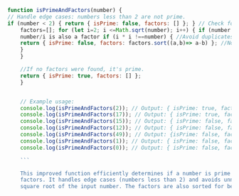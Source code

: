 ```javascript
function isPrimeAndFactors(number) {
// Handle edge cases: numbers less than 2 are not prime.
if (number < 2) { return { isPrime: false, factors: [] }; } // Check for primality and find factors simultaneously. let
    factors=[]; for (let i=2; i <=Math.sqrt(number); i++) { if (number % i===0) { factors.push(i); //If i is a factor,
    number/i is also a factor if (i * i !==number) { //Avoid duplicates for perfect squares factors.push(number / i); }
    return { isPrime: false, factors: factors.sort((a,b)=> a-b) }; //Not prime, return factors
    }
    }

    //If no factors were found, it's prime.
    return { isPrime: true, factors: [] };
    }


    // Example usage:
    console.log(isPrimeAndFactors(2)); // Output: { isPrime: true, factors: [] }
    console.log(isPrimeAndFactors(17)); // Output: { isPrime: true, factors: [] }
    console.log(isPrimeAndFactors(15)); // Output: { isPrime: false, factors: [3, 5] }
    console.log(isPrimeAndFactors(12)); // Output: { isPrime: false, factors: [2, 2, 3] }
    console.log(isPrimeAndFactors(49)); // Output: {isPrime: false, factors: [7, 7]}
    console.log(isPrimeAndFactors(1)); // Output: { isPrime: false, factors: [] }
    console.log(isPrimeAndFactors(0)); // Output: { isPrime: false, factors: [] }

    ```

    This improved function efficiently determines if a number is prime and, if not, provides a sorted array of its
    factors. It handles edge cases (numbers less than 2) and avoids unnecessary calculations by only iterating up to the
    square root of the input number. The factors are also sorted for better readability.